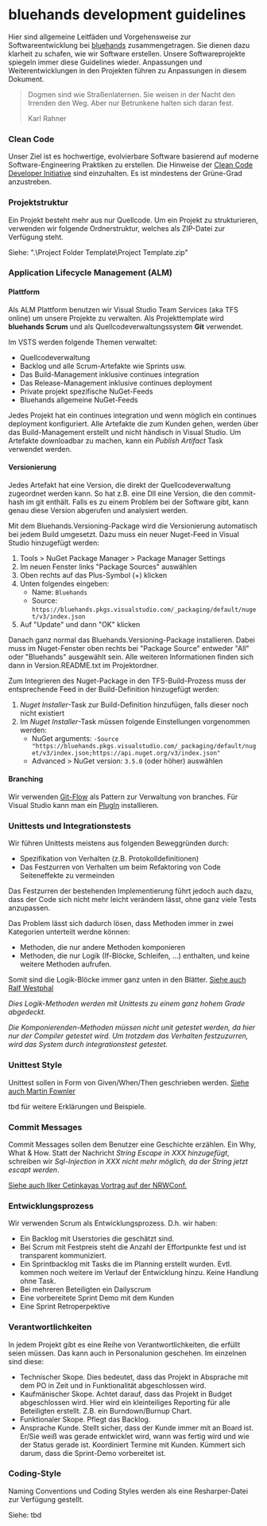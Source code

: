 # bluehands development guidelines

Hier sind allgemeine Leitfäden und Vorgehensweise zur Softwareentwicklung bei [bluehands](http://www.bluehands.de) zusammengetragen. Sie dienen dazu klarheit zu schafen, wie wir Software erstellen. Unsere Softwareprojekte spiegeln immer diese Guidelines wieder. Anpassungen und Weiterentwicklungen in den Projekten führen zu Anpassungen in diesem Dokument.

>Dogmen sind wie Straßenlaternen. Sie weisen in der Nacht den Irrenden den Weg. Aber nur Betrunkene halten sich daran fest.
>
>Karl Rahner

### Clean Code ###

Unser Ziel ist es hochwertige, evolvierbare Software basierend auf moderne Software-Engineering Praktiken zu erstellen. Die Hinweise der [Clean Code Developer Initiative](http://clean-code-developer.de/) sind einzuhalten. Es ist mindestens der Grüne-Grad anzustreben. 

### Projektstruktur ###

Ein Projekt besteht mehr aus nur Quellcode. Um ein Projekt zu strukturieren, verwenden wir folgende Ordnerstruktur, welches als ZIP-Datei zur Verfügung steht.

Siehe: ".\Project Folder Template\Project Template.zip"

### Application Lifecycle Management (ALM) ###

#### Plattform ####

Als ALM Plattform benutzen wir Visual Studio Team Services (aka TFS online) um unsere Projekte zu verwalten. Als Projekttemplate wird **bluehands Scrum** und als Quellcodeverwaltungssystem **Git** verwendet. 

Im VSTS werden folgende Themen verwaltet:
* Quellcodeverwaltung
* Backlog und alle Scrum-Artefakte wie Sprints usw.
* Das Build-Management inklusive continues integration
* Das Release-Management inklusive continues deployment
* Private projekt spezifische NuGet-Feeds
* Bluehands allgemeine NuGet-Feeds 

Jedes Projekt hat ein continues integration und wenn möglich ein continues deployment konfiguriert. Alle Artefakte die zum Kunden gehen, werden über das Build-Management erstellt und nicht händisch in Visual Studio. Um Artefakte downloadbar zu machen, kann ein *Publish Artifact* Task verwendet werden.

#### Versionierung ####

Jedes Artefakt hat eine Version, die direkt der Quellcodeverwaltung zugeordnet werden kann. So hat z.B. eine Dll eine Version, die den commit-hash im git enthält. Falls es zu einem Problem bei der Software gibt, kann genau diese Version abgerufen und analysiert werden.

Mit dem Bluehands.Versioning-Package wird die Versionierung automatisch bei jedem Build umgesetzt. Dazu muss ein neuer Nuget-Feed in Visual Studio hinzugefügt werden:

1. Tools > NuGet Package Manager > Package Manager Settings
2. Im neuen Fenster links "Package Sources" auswählen
3. Oben rechts auf das Plus-Symbol (+) klicken
4. Unten folgendes eingeben:
    * Name: `Bluehands`
    * Source: `https://bluehands.pkgs.visualstudio.com/_packaging/default/nuget/v3/index.json`
5. Auf "Update" und dann "OK" klicken

Danach ganz normal das Bluehands.Versioning-Package installieren. Dabei muss im Nuget-Fenster oben rechts bei "Package Source" entweder "All" oder "Bluehands" ausgewählt sein. Alle weiteren Informationen finden sich dann in Version.README.txt im Projektordner.

Zum Integrieren des Nuget-Package in den TFS-Build-Prozess muss der entsprechende Feed in der Build-Definition hinzugefügt werden:

1. *Nuget Installer*-Task zur Build-Definition hinzufügen, falls dieser noch nicht existiert
2. Im *Nuget Installer*-Task müssen folgende Einstellungen vorgenommen werden:
    * NuGet arguments: `-Source "https://bluehands.pkgs.visualstudio.com/_packaging/default/nuget/v3/index.json;https://api.nuget.org/v3/index.json"`
    * Advanced > NuGet version: `3.5.0` (oder höher) auswählen

#### Branching ####

Wir verwenden [Git-Flow](http://nvie.com/posts/a-successful-git-branching-model/) als Pattern zur Verwaltung von branches. Für Visual Studio kann man ein [PlugIn](https://marketplace.visualstudio.com/items?itemName=vs-publisher-57624.GitFlowforVisualStudio) installieren.


### Unittests und Integrationstests ###

Wir führen Unittests meistens aus folgenden Beweggründen durch:
* Spezifikation von Verhalten (z.B. Protokolldefinitionen)
* Das Festzurren von Verhalten um beim Refaktoring von Code Seiteneffekte zu vermeinden

Das Festzurren der bestehenden Implementierung führt jedoch auch dazu, dass der Code sich nicht mehr leicht verändern lässt, ohne ganz viele Tests anzupassen. 

Das Problem lässt sich dadurch lösen, dass Methoden immer in zwei Kategorien unterteilt werdne können:
* Methoden, die nur andere Methoden komponieren 
* Methoden, die nur Logik (If-Blöcke, Schleifen, ...) enthalten, und keine weitere Methoden aufrufen.

Somit sind die Logik-Blöcke immer ganz unten in den Blätter. [Siehe auch Ralf Westphal](http://blog.ralfw.de/2015/04/die-ioda-architektur.html)

*Dies Logik-Methoden werden mit Unittests zu einem ganz hohem Grade abgedeckt.*
 
*Die Komponierenden-Methoden müssen nicht unit getestet werden, da hier nur der Compiler getestet wird. Um trotzdem das Verhalten festzuzurren, wird das System durch integrationstest getestet.*

### Unittest Style ###

Unittest sollen in Form von Given/When/Then geschrieben werden. [Siehe auch Martin Fownler](https://martinfowler.com/bliki/GivenWhenThen.html) 

tbd für weitere Erklärungen und Beispiele.

### Commit Messages ###

Commit Messages sollen dem Benutzer eine Geschichte erzählen. Ein Why, What & How. 
Statt der Nachricht *String Escape in XXX hinzugefügt*, schreiben wir *Sql-Injection in XXX nicht mehr möglich, da der String jetzt escapt werden*.

[Siehe auch Ilker Cetinkayas Vortrag auf der NRWConf.](https://www.google.de/search?q=Commitmessages+ilker&ie=&oe=#q=Commit+Messages+ilker+Cetinkaya)
 
### Entwicklungsprozess ###

Wir verwenden Scrum als Entwicklungsprozess. D.h. wir haben: 

* Ein Backlog mit Userstories die geschätzt sind. 
* Bei Scrum mit Festpreis steht die Anzahl der Effortpunkte fest und ist transparent kommuniziert.
* Ein Sprintbacklog mit Tasks die im Planning erstellt wurden. Evtl. kommen noch weitere im Verlauf der Entwicklung hinzu. Keine Handlung ohne Task.
* Bei mehreren Beteiligten ein Dailyscrum
* Eine vorbereitete Sprint Demo mit dem Kunden
* Eine Sprint Retroperpektive

### Verantwortlichkeiten ###

In jedem Projekt gibt es eine Reihe von Verantwortlichkeiten, die erfüllt seien müssen. Das kann auch in Personalunion geschehen. Im einzelnen sind diese:

* Technischer Skope. Dies bedeutet, dass das Projekt in Absprache mit dem PO in Zeit und in Funktionalität abgeschlossen wird.
* Kaufmänischer Skope. Achtet darauf, dass das Projekt in Budget abgeschlossen wird. Hier wird ein kleinteiliges Reporting für alle Beteiligten erstellt. Z.B. ein Burndown/Burnup Chart. 
* Funktionaler Skope. Pflegt das Backlog.
* Ansprache Kunde. Stellt sicher, dass der Kunde immer mit an Board ist. Er/Sie weiß was gerade entwicklet wird, wann was fertig wird und wie der Status gerade ist. Koordiniert Termine mit Kunden. Kümmert sich darum, dass die Sprint-Demo vorbereitet ist.

 
### Coding-Style ###

Naming Conventions und Coding Styles werden als eine Resharper-Datei zur Verfügung gestellt.

Siehe: tbd 
 

